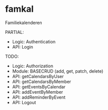 # famkal
Familiekalenderen

PARTIAL:
- Logic: Authentication
- API: Login


TODO:
- Logic: Authorization
- Module: BASECRUD (add, get, patch, delete)
- API: getCalendarsByUser
- API: getCalendarsByMember
- API: getEventsByCalendar
- API: addEventByMember
- API: addReminderByEvent
- API: Logout
